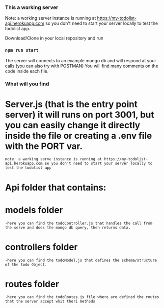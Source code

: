 ### This a working server

Note: a working server instance is running at https://my-todolist-api.herokuapp.com so you don't need to start your server locally to test the todolist app.

Download/Clone in your local repository and run 

### `npm run start`


The server will connects to an example mongo db and will respond at your calls (you can also try with POSTMAN)
You will find many comments on the code inside each file.


### What will you find
  
# Server.js (that is the entry point server) it will runs on port 3001, but you can easily change it directly inside the file or creating a .env file with the PORT var.
    note: a working serve instance is running at https://my-todolist-api.herokuapp.com so you don't need to start your server locally to test the todolist app
    
# Api folder that contains:

  # models folder
    -here you can find the todoController.js that handles the call from the serve and does the mongo db query, then returns data.

  # controllers folder
    -here you can find the todoModel.js that defines the schema/structure of the todo Object.

  # routes folder
    -here you can find the todoRoutes.js file where are defined the routes that the server accept whit theri methods
